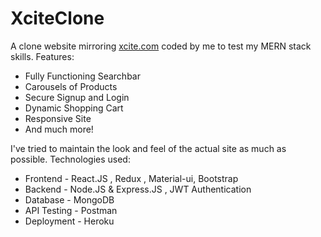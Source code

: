 # XciteClone

A clone website mirroring [xcite.com](https://www.xcite.com/) coded by me to test my MERN stack skills. Features:

- Fully Functioning Searchbar
- Carousels of Products
- Secure Signup and Login
- Dynamic Shopping Cart
- Responsive Site
- And much more!

I've tried to maintain the look and feel of the actual site as much as possible. Technologies used:

- Frontend - React.JS , Redux , Material-ui, Bootstrap
- Backend - Node.JS & Express.JS , JWT Authentication
- Database - MongoDB
- API Testing - Postman
- Deployment - Heroku


